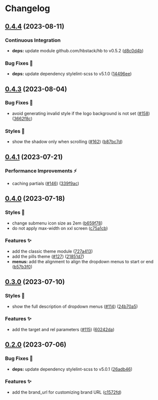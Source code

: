 # Changelog

## [0.4.4](https://github.com/hbstack/header/compare/v0.4.3...v0.4.4) (2023-08-11)


### Continuous Integration

* **deps:** update module github.com/hbstack/hb to v0.5.2 ([d8c0d4b](https://github.com/hbstack/header/commit/d8c0d4b5c012f3db0dee9c660e2037456cf04481))


### Bug Fixes 🐞

* **deps:** update dependency stylelint-scss to v5.1.0 ([14496ee](https://github.com/hbstack/header/commit/14496ee9f04e142fdb7aab95188826bee53daeaa))

## [0.4.3](https://github.com/hbstack/header/compare/v0.4.2...v0.4.3) (2023-08-04)


### Bug Fixes 🐞

* avoid generating invalid style if the logo background is not set ([#158](https://github.com/hbstack/header/issues/158)) ([3662f8c](https://github.com/hbstack/header/commit/3662f8c30338f27fbf2464e04c14b7745d0d7920))


### Styles 🎨

* show the shadow only when scrolling ([#162](https://github.com/hbstack/header/issues/162)) ([b87bc7d](https://github.com/hbstack/header/commit/b87bc7dadc57ca1c8c49451f17d47dedfbde583f))

## [0.4.1](https://github.com/hbstack/header/compare/v0.4.0...v0.4.1) (2023-07-21)


### Performance Improvements ⚡️

* caching partials ([#146](https://github.com/hbstack/header/issues/146)) ([339f9ac](https://github.com/hbstack/header/commit/339f9ac839cd09ef2148422f3e81ddc3544cf32d))

## [0.4.0](https://github.com/hbstack/header/compare/v0.3.0...v0.4.0) (2023-07-18)


### Styles 🎨

* change submenu icon size as 2em ([b659f78](https://github.com/hbstack/header/commit/b659f78c752953f0b7db83689d1b434ead574dbc))
* do not apply max-width on xxl screen ([c75a1cb](https://github.com/hbstack/header/commit/c75a1cbd5e7c7323d20523a2e290b019150b4c80))


### Features ✨

* add the classic theme module ([727a413](https://github.com/hbstack/header/commit/727a413c8e974b45207b17e08d40d6194aec0743))
* add the pills theme ([#127](https://github.com/hbstack/header/issues/127)) ([21851d7](https://github.com/hbstack/header/commit/21851d7a103438c9aaa7444b39ea45c7a18f62e4))
* **menus:** add the alignment to align the dropdown menus to start or end ([b57b3f0](https://github.com/hbstack/header/commit/b57b3f0912b22851e2f07be400519c47248ec981))

## [0.3.0](https://github.com/hbstack/header/compare/v0.2.0...v0.3.0) (2023-07-10)


### Styles 🎨

* show the full description of dropdown menus ([#114](https://github.com/hbstack/header/issues/114)) ([24b70a5](https://github.com/hbstack/header/commit/24b70a5295cee6260d90c7b7d638e3bc1a4b5b6e))


### Features ✨

* add the target and rel parameters ([#115](https://github.com/hbstack/header/issues/115)) ([60242da](https://github.com/hbstack/header/commit/60242daafe203bdfe3cbbca64dc6628ec7ca3257))

## [0.2.0](https://github.com/hbstack/header/compare/v0.1.17...v0.2.0) (2023-07-06)


### Bug Fixes 🐞

* **deps:** update dependency stylelint-scss to v5.0.1 ([26adb46](https://github.com/hbstack/header/commit/26adb464a7b95faee72b8a550636dd6c002cdff8))


### Features ✨

* add the brand_url for customizing brand URL ([c1572fd](https://github.com/hbstack/header/commit/c1572fdc678fe202238c210b2f12efddd49faac6))
